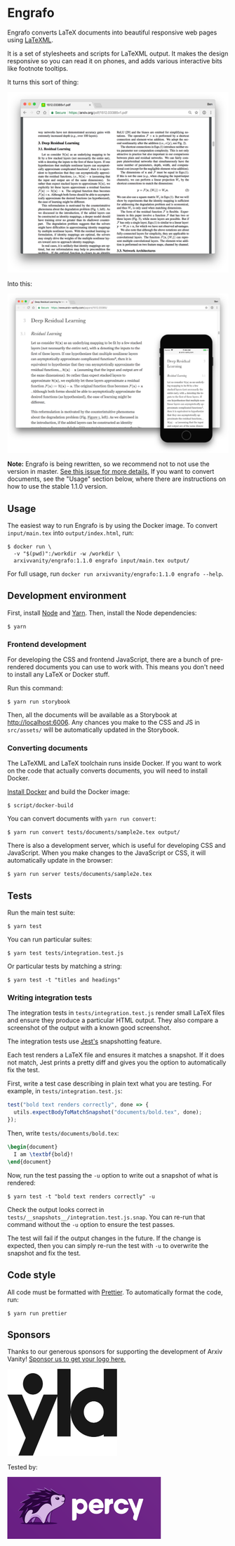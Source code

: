 # Engrafo

Engrafo converts LaTeX documents into beautiful responsive web pages using [LaTeXML](https://dlmf.nist.gov/LaTeXML/).

It is a set of stylesheets and scripts for LaTeXML output. It makes the design responsive so you can read it on phones, and adds various interactive bits like footnote tooltips.

It turns this sort of thing:

<img src="docs/screenshot-pdf.png" width="600">

Into this:

<img src="docs/screenshot-screens.png">

**Note:** Engrafo is being rewritten, so we recommend not to not use the version in master. [See this issue for more details.](https://github.com/arxiv-vanity/engrafo/issues/255) If you want to convert documents, see the "Usage" section below, where there are instructions on how to use the stable 1.1.0 version.

## Usage

The easiest way to run Engrafo is by using the Docker image. To convert `input/main.tex` into `output/index.html`, run:

    $ docker run \
      -v "$(pwd)":/workdir -w /workdir \
      arxivvanity/engrafo:1.1.0 engrafo input/main.tex output/

For full usage, run `docker run arxivvanity/engrafo:1.1.0 engrafo --help`.

## Development environment

First, install [Node](https://nodejs.org/en/) and [Yarn](https://yarnpkg.com/en/docs/install#mac-stable). Then, install the Node dependencies:

    $ yarn

### Frontend development

For developing the CSS and frontend JavaScript, there are a bunch of pre-rendered documents you can use to work with. This means you don't need to install any LaTeX or Docker stuff.

Run this command:

    $ yarn run storybook

Then, all the documents will be available as a Storybook at [http://localhost:6006](http://localhost:6006). Any chances you make to the CSS and JS in `src/assets/` will be automatically updated in the Storybook.

### Converting documents

The LaTeXML and LaTeX toolchain runs inside Docker. If you want to work on the code that actually converts documents, you will need to install Docker.

[Install Docker](https://docs.docker.com/install/) and build the Docker image:

    $ script/docker-build

You can convert documents with `yarn run convert`:

    $ yarn run convert tests/documents/sample2e.tex output/

There is also a development server, which is useful for developing CSS and JavaScript. When you make changes to the JavaScript or CSS, it will automatically update in the browser:

    $ yarn run server tests/documents/sample2e.tex

## Tests

Run the main test suite:

    $ yarn test

You can run particular suites:

    $ yarn test tests/integration.test.js

Or particular tests by matching a string:

    $ yarn test -t "titles and headings"

### Writing integration tests

The integration tests in `tests/integration.test.js` render small LaTeX files and ensure they produce a particular HTML output. They also compare a screenshot of the output with a known good screenshot.

The integration tests use [Jest's](http://facebook.github.io/jest/) snapshotting feature.

Each test renders a LaTeX file and ensures it matches a snapshot. If it does not match, Jest prints a pretty diff and gives you the option to automatically fix the test.

First, write a test case describing in plain text what you are testing. For example, in `tests/integration.test.js`:

```javascript
test("bold text renders correctly", done => {
  utils.expectBodyToMatchSnapshot("documents/bold.tex", done);
});
```

Then, write `tests/documents/bold.tex`:

```latex
\begin{document}
  I am \textbf{bold}!
\end{document}
```

Now, run the test passing the `-u` option to write out a snapshot of what is rendered:

    $ yarn test -t "bold text renders correctly" -u

Check the output looks correct in `tests/__snapshots__/integration.test.js.snap`. You can re-run that command without the `-u` option to ensure the test passes.

The test will fail if the output changes in the future. If the change is expected, then you can simply re-run the test with `-u` to overwrite the snapshot and fix the test.

## Code style

All code must be formatted with [Prettier](https://prettier.io/). To automatically format the code, run:

    $ yarn run prettier

## Sponsors

Thanks to our generous sponsors for supporting the development of Arxiv Vanity! [Sponsor us to get your logo here.](https://www.patreon.com/arxivvanity)

[<img src="docs/sponsor-yld.png" alt="YLD" width="250" />](https://www.yld.io/)

Tested by:

[<img src="docs/sponsor-percy.png" alt="Percy" width="350" />](https://percy.io/)
